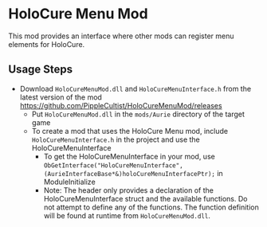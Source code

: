 # HoloCure Menu Mod
This mod provides an interface where other mods can register menu elements for HoloCure.
## Usage Steps
- Download `HoloCureMenuMod.dll` and `HoloCureMenuInterface.h` from the latest version of the mod https://github.com/PippleCultist/HoloCureMenuMod/releases
  - Put `HoloCureMenuMod.dll` in the `mods/Aurie` directory of the target game
  - To create a mod that uses the HoloCure Menu mod, include `HoloCureMenuInterface.h` in the project and use the HoloCureMenuInterface
    - To get the HoloCureMenuInterface in your mod, use `ObGetInterface("HoloCureMenuInterface", (AurieInterfaceBase*&)holoCureMenuInterfacePtr);` in ModuleInitialize
    - Note: The header only provides a declaration of the HoloCureMenuInterface struct and the available functions. Do not attempt to define any of the functions. The function definition will be found at runtime from `HoloCureMenuMod.dll`.
